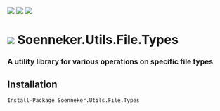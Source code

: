 [![](https://img.shields.io/nuget/v/Soenneker.Utils.File.Types.svg?style=for-the-badge)](https://www.nuget.org/packages/Soenneker.Utils.File.Types/)
[![](https://img.shields.io/github/actions/workflow/status/soenneker/soenneker.utils.file.types/publish.yml?style=for-the-badge)](https://github.com/soenneker/soenneker.utils.file.types/actions/workflows/publish.yml)
[![](https://img.shields.io/nuget/dt/Soenneker.Utils.File.Types.svg?style=for-the-badge)](https://www.nuget.org/packages/Soenneker.Utils.File.Types/)

# ![](https://user-images.githubusercontent.com/4441470/224455560-91ed3ee7-f510-4041-a8d2-3fc093025112.png) Soenneker.Utils.File.Types
### A utility library for various operations on specific file types

## Installation

```
Install-Package Soenneker.Utils.File.Types
```
